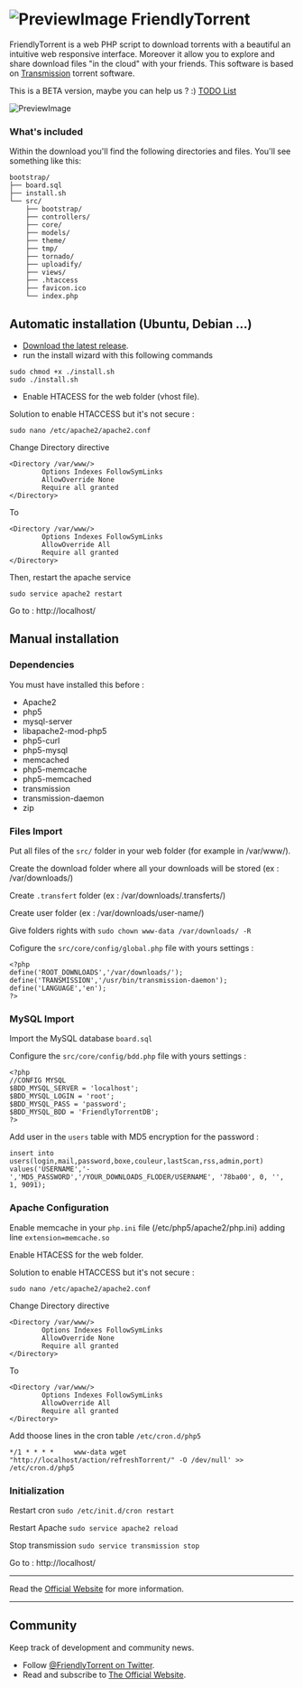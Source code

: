 ![PreviewImage](http://cclleemm.github.io/FriendlyTorrent/github-page/img/logo-mini.png)  FriendlyTorrent
=======

FriendlyTorrent is a web PHP script to download torrents with a beautiful an intuitive web responsive interface.
Moreover it allow you to explore and share download files "in the cloud" with your friends.
This software is based on [Transmission](http://www.transmissionbt.com) torrent software.

This is a BETA version, maybe you can help us ? :) [TODO List](https://github.com/Cclleemm/FriendlyTorrent/wiki/TODO)

![PreviewImage](http://cclleemm.github.io/FriendlyTorrent/github-page/img/home.png) 

### What's included

Within the download you'll find the following directories and files. You'll see something like this:

```
bootstrap/
├── board.sql
├── install.sh
└── src/
    ├── bootstrap/
    ├── controllers/
    ├── core/
    ├── models/
    ├── theme/
    ├── tmp/
    ├── tornado/
    ├── uploadify/
    ├── views/
    ├── .htaccess
    ├── favicon.ico
    └── index.php
```


## Automatic installation (Ubuntu, Debian ...)
* [Download the latest release](https://github.com/Cclleemm/FriendlyTorrent/archive/master.zip).
* run the install wizard with this following commands

``` 
sudo chmod +x ./install.sh
sudo ./install.sh 
``` 
* Enable HTACESS for the web folder (vhost file).

Solution to enable HTACCESS but it's not secure :

```
sudo nano /etc/apache2/apache2.conf
```
Change Directory directive
```
<Directory /var/www/>
        Options Indexes FollowSymLinks
        AllowOverride None
        Require all granted
</Directory>
```

To

```
<Directory /var/www/>
        Options Indexes FollowSymLinks
        AllowOverride All
        Require all granted
</Directory>
```
Then, restart the apache service 

```
sudo service apache2 restart
```

Go to : http://localhost/

## Manual installation

### Dependencies
You must have installed this before :
* Apache2
* php5
* mysql-server
* libapache2-mod-php5
* php5-curl
* php5-mysql
* memcached
* php5-memcache
* php5-memcached
* transmission
* transmission-daemon
*  zip

### Files Import
Put all files of the `src/` folder in your web folder (for example in /var/www/).

Create the download folder where all your downloads will be stored (ex : /var/downloads/)

Create `.transfert` folder (ex : /var/downloads/.transferts/)

Create user folder  (ex : /var/downloads/user-name/)

Give folders rights with `sudo chown www-data /var/downloads/ -R`

Cofigure the `src/core/config/global.php` file with yours settings :
```
<?php
define('ROOT_DOWNLOADS','/var/downloads/');
define('TRANSMISSION','/usr/bin/transmission-daemon');
define('LANGUAGE','en');
?>
```

### MySQL Import
Import the MySQL database `board.sql`

Configure the `src/core/config/bdd.php` file with yours settings :
```
<?php
//CONFIG MYSQL
$BDD_MYSQL_SERVER = 'localhost';
$BDD_MYSQL_LOGIN = 'root';
$BDD_MYSQL_PASS = 'password';
$BDD_MYSQL_BDD = 'FriendlyTorrentDB';
?>
```

Add user in the `users` table with MD5 encryption for the password :
```
insert into users(login,mail,password,boxe,couleur,lastScan,rss,admin,port) values('USERNAME','-','MD5_PASSWORD','/YOUR_DOWNLOADS_FLODER/USERNAME', '78ba00', 0, '', 1, 9091);
```

### Apache Configuration

Enable memcache in your `php.ini` file (/etc/php5/apache2/php.ini) adding line `extension=memcache.so`

Enable HTACESS for the web folder.

Solution to enable HTACCESS but it's not secure :

```
sudo nano /etc/apache2/apache2.conf
```
Change Directory directive
```
<Directory /var/www/>
        Options Indexes FollowSymLinks
        AllowOverride None
        Require all granted
</Directory>
```

To

```
<Directory /var/www/>
        Options Indexes FollowSymLinks
        AllowOverride All
        Require all granted
</Directory>
```



Add thoose lines in the cron table `/etc/cron.d/php5`
```
*/1 * * * *     www-data wget "http://localhost/action/refreshTorrent/" -O /dev/null' >> /etc/cron.d/php5
```


### Initialization
Restart cron `sudo /etc/init.d/cron restart`

Restart Apache `sudo service apache2 reload`

Stop transmission `sudo service transmission stop`

Go to : http://localhost/

***

Read the [Official Website](http://cclleemm.github.io/FriendlyTorrent/) for more information.

***


## Community

Keep track of development and community news.

* Follow [@FriendlyTorrent on Twitter](http://twitter.com/friendlytorrent).
* Read and subscribe to [The Official Website](http://friendlytorrent.com).



